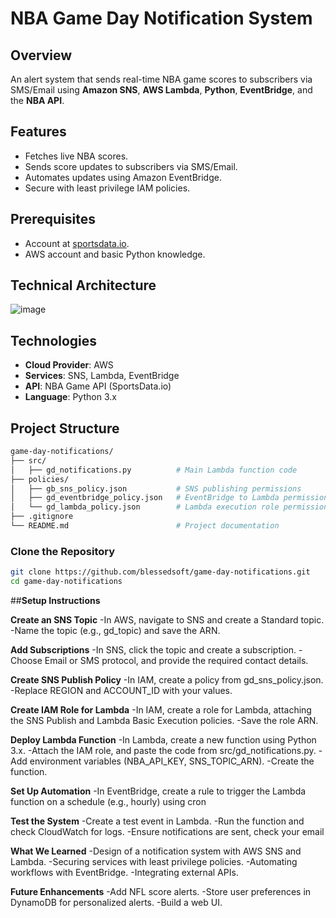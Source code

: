 # NBA Game Day Notification System

## **Overview**
An alert system that sends real-time NBA game scores to subscribers via SMS/Email using **Amazon SNS**, **AWS Lambda**, **Python**, **EventBridge**, and the **NBA API**.

## **Features**
- Fetches live NBA scores.
- Sends score updates to subscribers via SMS/Email.
- Automates updates using Amazon EventBridge.
- Secure with least privilege IAM policies.

## **Prerequisites**
- Account at [sportsdata.io](https://sportsdata.io/).
- AWS account and basic Python knowledge.

## **Technical Architecture**
![image](https://github.com/user-attachments/assets/fb965771-eba0-4591-91cf-c294eecae55b)


## **Technologies**
- **Cloud Provider**: AWS
- **Services**: SNS, Lambda, EventBridge
- **API**: NBA Game API (SportsData.io)
- **Language**: Python 3.x


## **Project Structure**
```bash
game-day-notifications/
├── src/
│   ├── gd_notifications.py          # Main Lambda function code
├── policies/
│   ├── gb_sns_policy.json           # SNS publishing permissions
│   ├── gd_eventbridge_policy.json   # EventBridge to Lambda permissions
│   └── gd_lambda_policy.json        # Lambda execution role permissions
├── .gitignore
└── README.md                        # Project documentation
```



### **Clone the Repository**
```bash
git clone https://github.com/blessedsoft/game-day-notifications.git
cd game-day-notifications
```

##**Setup Instructions**

**Create an SNS Topic**
-In AWS, navigate to SNS and create a Standard topic.
-Name the topic (e.g., gd_topic) and save the ARN.

**Add Subscriptions**
-In SNS, click the topic and create a subscription.
-Choose Email or SMS protocol, and provide the required contact details.

**Create SNS Publish Policy**
-In IAM, create a policy from gd_sns_policy.json.
-Replace REGION and ACCOUNT_ID with your values.

**Create IAM Role for Lambda**
-In IAM, create a role for Lambda, attaching the SNS Publish and Lambda Basic Execution policies.
-Save the role ARN.

**Deploy Lambda Function**
-In Lambda, create a new function using Python 3.x.
-Attach the IAM role, and paste the code from src/gd_notifications.py.
-Add environment variables (NBA_API_KEY, SNS_TOPIC_ARN).
-Create the function.

**Set Up Automation**
-In EventBridge, create a rule to trigger the Lambda function on a schedule (e.g., hourly) using cron

**Test the System**
-Create a test event in Lambda.
-Run the function and check CloudWatch for logs.
-Ensure notifications are sent, check your email


**What We Learned**
-Design of a notification system with AWS SNS and Lambda.
-Securing services with least privilege policies.
-Automating workflows with EventBridge.
-Integrating external APIs.

**Future Enhancements**
-Add NFL score alerts.
-Store user preferences in DynamoDB for personalized alerts.
-Build a web UI.





